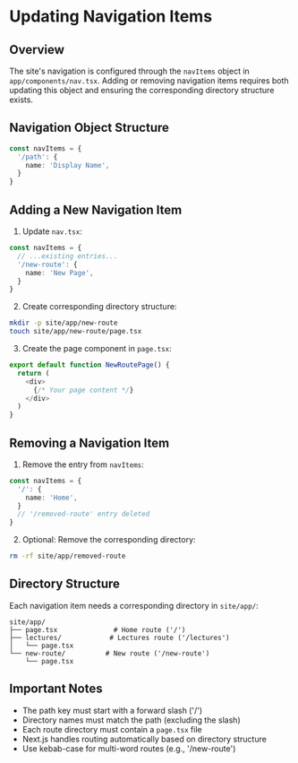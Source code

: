 # Updating Navigation Items

## Overview
The site's navigation is configured through the `navItems` object in `app/components/nav.tsx`. Adding or removing navigation items requires both updating this object and ensuring the corresponding directory structure exists.

## Navigation Object Structure
```typescript
const navItems = {
  '/path': {
    name: 'Display Name',
  }
}
```

## Adding a New Navigation Item

1. Update `nav.tsx`:
```typescript
const navItems = {
  // ...existing entries...
  '/new-route': {
    name: 'New Page',
  }
}
```

2. Create corresponding directory structure:
```bash
mkdir -p site/app/new-route
touch site/app/new-route/page.tsx
```

3. Create the page component in `page.tsx`:
```typescript
export default function NewRoutePage() {
  return (
    <div>
      {/* Your page content */}
    </div>
  )
}
```

## Removing a Navigation Item

1. Remove the entry from `navItems`:
```typescript
const navItems = {
  '/': {
    name: 'Home',
  }
  // '/removed-route' entry deleted
}
```

2. Optional: Remove the corresponding directory:
```bash
rm -rf site/app/removed-route
```

## Directory Structure
Each navigation item needs a corresponding directory in `site/app/`:
```
site/app/
├── page.tsx              # Home route ('/')
├── lectures/            # Lectures route ('/lectures')
│   └── page.tsx
└── new-route/          # New route ('/new-route')
    └── page.tsx
```

## Important Notes

- The path key must start with a forward slash ('/')
- Directory names must match the path (excluding the slash)
- Each route directory must contain a `page.tsx` file
- Next.js handles routing automatically based on directory structure
- Use kebab-case for multi-word routes (e.g., '/new-route')
